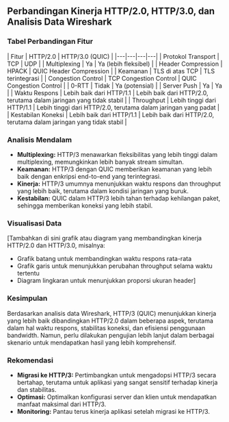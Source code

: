 ## Perbandingan Kinerja HTTP/2.0, HTTP/3.0, dan Analisis Data Wireshark

### Tabel Perbandingan Fitur

| Fitur | HTTP/2.0 | HTTP/3.0 (QUIC) | 
|---|---|---|---|
| Protokol Transport | TCP | UDP |
| Multiplexing | Ya | Ya (lebih fleksibel) | 
| Header Compression | HPACK | QUIC Header Compression | 
| Keamanan | TLS di atas TCP | TLS terintegrasi | 
| Congestion Control | TCP Congestion Control | QUIC Congestion Control | 
| 0-RTT | Tidak | Ya (potensial) | 
| Server Push | Ya | Ya | 
| Waktu Respons | Lebih baik dari HTTP/1.1 | Lebih baik dari HTTP/2.0, terutama dalam jaringan yang tidak stabil | 
| Throughput | Lebih tinggi dari HTTP/1.1 | Lebih tinggi dari HTTP/2.0, terutama dalam jaringan yang padat | 
| Kestabilan Koneksi | Lebih baik dari HTTP/1.1 | Lebih baik dari HTTP/2.0, terutama dalam jaringan yang tidak stabil | 

### Analisis Mendalam

* **Multiplexing:** HTTP/3 menawarkan fleksibilitas yang lebih tinggi dalam multiplexing, memungkinkan lebih banyak stream simultan.
* **Keamanan:** HTTP/3 dengan QUIC memberikan keamanan yang lebih baik dengan enkripsi end-to-end yang terintegrasi.
* **Kinerja:** HTTP/3 umumnya menunjukkan waktu respons dan throughput yang lebih baik, terutama dalam kondisi jaringan yang buruk.
* **Kestabilan:** QUIC dalam HTTP/3 lebih tahan terhadap kehilangan paket, sehingga memberikan koneksi yang lebih stabil.

### Visualisasi Data

[Tambahkan di sini grafik atau diagram yang membandingkan kinerja HTTP/2.0 dan HTTP/3.0, misalnya:
* Grafik batang untuk membandingkan waktu respons rata-rata
* Grafik garis untuk menunjukkan perubahan throughput selama waktu tertentu
* Diagram lingkaran untuk menunjukkan proporsi ukuran header]

### Kesimpulan

Berdasarkan analisis data Wireshark, HTTP/3 (QUIC) menunjukkan kinerja yang lebih baik dibandingkan HTTP/2.0 dalam beberapa aspek, terutama dalam hal waktu respons, stabilitas koneksi, dan efisiensi penggunaan bandwidth. Namun, perlu dilakukan pengujian lebih lanjut dalam berbagai skenario untuk mendapatkan hasil yang lebih komprehensif.

### Rekomendasi

* **Migrasi ke HTTP/3:** Pertimbangkan untuk mengadopsi HTTP/3 secara bertahap, terutama untuk aplikasi yang sangat sensitif terhadap kinerja dan stabilitas.
* **Optimasi:** Optimalkan konfigurasi server dan klien untuk mendapatkan manfaat maksimal dari HTTP/3.
* **Monitoring:** Pantau terus kinerja aplikasi setelah migrasi ke HTTP/3.
